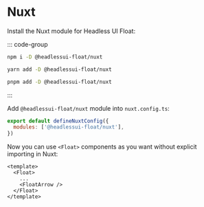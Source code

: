 # Nuxt

Install the Nuxt module for Headless UI Float:

::: code-group

```bash [npm]
npm i -D @headlessui-float/nuxt
```

```bash [yarn]
yarn add -D @headlessui-float/nuxt
```

```bash [pnpm]
pnpm add -D @headlessui-float/nuxt
```

:::

Add `@headlessui-float/nuxt` module into `nuxt.config.ts`:

```js
export default defineNuxtConfig({
  modules: ['@headlessui-float/nuxt'],
})
```

Now you can use `<Float>` components as you want without explicit importing in Nuxt:

```vue
<template>
  <Float>
    ...
    <FloatArrow />
  </Float>
</template>
```
